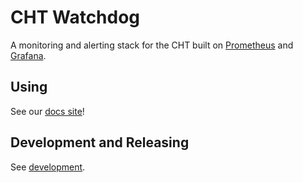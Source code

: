 # CHT Watchdog
 
A monitoring and alerting stack for the CHT built on [Prometheus](https://prometheus.io/) and [Grafana](https://grafana.com/).

## Using

See our [docs site](https://docs.communityhealthtoolkit.org/hosting/monitoring/setup/)!

## Development and Releasing

See [development](/development).
